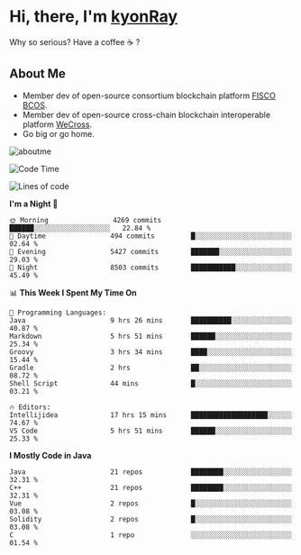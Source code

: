 # Hi, there, I'm [kyonRay](https://kyonRay.github.io)

Why so serious? Have a coffee ☕️ ?

## About Me

- Member dev of open-source consortium blockchain platform [FISCO BCOS](https://github.com/FISCO-BCOS).
- Member dev of open-source cross-chain blockchain interoperable platform [WeCross](https://github.com/WeBankBlockchain/WeCross).
- Go big or go home.

![aboutme](https://github-readme-stats.vercel.app/api?username=kyonRay&count_private=true&show_icons=true)

<!-- ![top-langs](https://github-readme-stats.vercel.app/api/top-langs/?username=kyonRay&layout=compact&hide=shell,html) -->

<!--START_SECTION:waka-->
![Code Time](http://img.shields.io/badge/Code%20Time-311%20hrs%2041%20mins-blue)

![Lines of code](https://img.shields.io/badge/From%20Hello%20World%20I%27ve%20Written-13.8%20million%20lines%20of%20code-blue)

**I'm a Night 🦉** 

```text
🌞 Morning                4269 commits        ██████░░░░░░░░░░░░░░░░░░░   22.84 % 
🌆 Daytime                494 commits         █░░░░░░░░░░░░░░░░░░░░░░░░   02.64 % 
🌃 Evening                5427 commits        ███████░░░░░░░░░░░░░░░░░░   29.03 % 
🌙 Night                  8503 commits        ███████████░░░░░░░░░░░░░░   45.49 % 
```


📊 **This Week I Spent My Time On** 

```text
💬 Programming Languages: 
Java                     9 hrs 26 mins       ██████████░░░░░░░░░░░░░░░   40.87 % 
Markdown                 5 hrs 51 mins       ██████░░░░░░░░░░░░░░░░░░░   25.34 % 
Groovy                   3 hrs 34 mins       ████░░░░░░░░░░░░░░░░░░░░░   15.44 % 
Gradle                   2 hrs               ██░░░░░░░░░░░░░░░░░░░░░░░   08.72 % 
Shell Script             44 mins             █░░░░░░░░░░░░░░░░░░░░░░░░   03.21 % 

🔥 Editors: 
Intellijidea             17 hrs 15 mins      ███████████████████░░░░░░   74.67 % 
VS Code                  5 hrs 51 mins       ██████░░░░░░░░░░░░░░░░░░░   25.33 % 
```

**I Mostly Code in Java** 

```text
Java                     21 repos            ████████░░░░░░░░░░░░░░░░░   32.31 % 
C++                      21 repos            ████████░░░░░░░░░░░░░░░░░   32.31 % 
Vue                      2 repos             █░░░░░░░░░░░░░░░░░░░░░░░░   03.08 % 
Solidity                 2 repos             █░░░░░░░░░░░░░░░░░░░░░░░░   03.08 % 
C                        1 repo              ░░░░░░░░░░░░░░░░░░░░░░░░░   01.54 % 
```




<!--END_SECTION:waka-->
